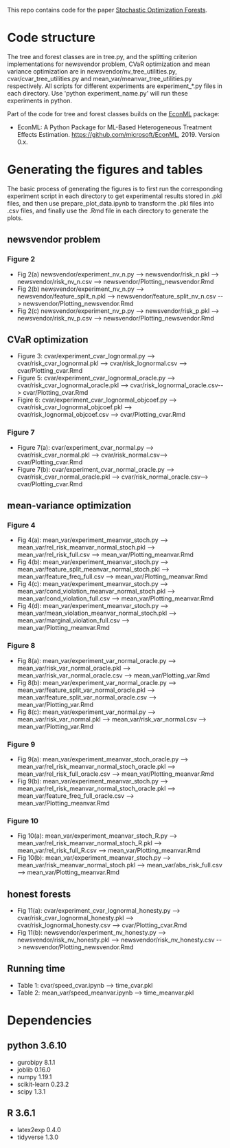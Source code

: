 This repo contains code for the paper [Stochastic Optimization Forests](https://arxiv.org/abs/2008.07473). 


# Code structure 
The tree and forest classes are in tree.py, and the splitting criterion implementations for newsvendor problem, CVaR optimization and mean variance optimization are in newsvendor/nv_tree_utilities.py, cvar/cvar_tree_utilities.py and mean_var/meanvar_tree_utilities.py respectively. All scripts for different experiments are experiment_*.py files in each directory. Use 'python experiment_name.py' will run these experiments in python. 

Part of the code for tree and forest classes builds on the [EconML](https://github.com/microsoft/EconML) package: 
- EconML: A Python Package for ML-Based Heterogeneous Treatment Effects Estimation. https://github.com/microsoft/EconML, 2019. Version 0.x.


# Generating the figures and tables
The basic process of generating the figures is to first run the corresponding experiment script in each directory to get experimental results stored in .pkl files, and then use prepare_plot_data.ipynb to transform the .pkl files into .csv files, and finally use the .Rmd file in each directory to generate the plots. 

## newsvendor problem 
### Figure 2
- Fig 2(a) newsvendor/experiment_nv_n.py --> newsvendor/risk_n.pkl -->  newsvendor/risk_nv_n.csv --> newsvendor/Plotting_newsvendor.Rmd
- Fig 2(b) newsvendor/experiment_nv_n.py --> newsvendor/feature_split_n.pkl -->  newsvendor/feature_split_nv_n.csv --> newsvendor/Plotting_newsvendor.Rmd
- Fig 2(c) newsvendor/experiment_nv_p.py --> newsvendor/risk_p.pkl -->  newsvendor/risk_nv_p.csv --> newsvendor/Plotting_newsvendor.Rmd

## CVaR optimization 
- Figure 3: cvar/experiment_cvar_lognormal.py --> cvar/risk_cvar_lognormal.pkl -->  cvar/risk_lognormal.csv --> cvar/Plotting_cvar.Rmd
- Figure 5: cvar/experiment_cvar_lognormal_oracle.py --> cvar/risk_cvar_lognormal_oracle.pkl --> cvar/risk_lognormal_oracle.csv--> cvar/Plotting_cvar.Rmd
- Figire 6: cvar/experiment_cvar_lognormal_objcoef.py --> cvar/risk_cvar_lognormal_objcoef.pkl --> cvar/risk_lognormal_objcoef.csv --> cvar/Plotting_cvar.Rmd

### Figure 7 
- Figure 7(a): cvar/experiment_cvar_normal.py --> cvar/risk_cvar_normal.pkl --> cvar/risk_normal.csv--> cvar/Plotting_cvar.Rmd
- Figure 7(b): cvar/experiment_cvar_normal_oracle.py --> cvar/risk_cvar_normal_oracle.pkl --> cvar/risk_normal_oracle.csv--> cvar/Plotting_cvar.Rmd


## mean-variance optimization
### Figure 4
- Fig 4(a): mean_var/experiment_meanvar_stoch.py --> mean_var/rel_risk_meanvar_normal_stoch.pkl -->  mean_var/rel_risk_full.csv --> mean_var/Plotting_meanvar.Rmd
- Fig 4(b): mean_var/experiment_meanvar_stoch.py --> mean_var/feature_split_meanvar_normal_stoch.pkl --> mean_var/feature_freq_full.csv --> mean_var/Plotting_meanvar.Rmd
- Fig 4(c): mean_var/experiment_meanvar_stoch.py --> mean_var/cond_violation_meanvar_normal_stoch.pkl --> mean_var/cond_violation_full.csv --> mean_var/Plotting_meanvar.Rmd
- Fig 4(d): mean_var/experiment_meanvar_stoch.py --> mean_var/mean_violation_meanvar_normal_stoch.pkl --> mean_var/marginal_violation_full.csv --> mean_var/Plotting_meanvar.Rmd

### Figure 8
- Fig 8(a): mean_var/experiment_var_normal_oracle.py --> mean_var/risk_var_normal_oracle.pkl --> mean_var/risk_var_normal_oracle.csv --> mean_var/Plotting_var.Rmd
- Fig 8(b): mean_var/experiment_var_normal_oracle.py --> mean_var/feature_split_var_normal_oracle.pkl --> mean_var/feature_split_var_normal_oracle.csv --> mean_var/Plotting_var.Rmd
- Fig 8(c): mean_var/experiment_var_normal.py --> mean_var/risk_var_normal.pkl --> mean_var/risk_var_normal.csv --> mean_var/Plotting_var.Rmd

### Figure 9 
- Fig 9(a): mean_var/experiment_meanvar_stoch_oracle.py --> mean_var/rel_risk_meanvar_normal_stoch_oracle.pkl -->  mean_var/rel_risk_full_oracle.csv --> mean_var/Plotting_meanvar.Rmd
- Fig 9(b): mean_var/experiment_meanvar_stoch.py --> mean_var/rel_risk_meanvar_normal_stoch_oracle.pkl --> mean_var/feature_freq_full_oracle.csv --> mean_var/Plotting_meanvar.Rmd

### Figure 10
- Fig 10(a): mean_var/experiment_meanvar_stoch_R.py --> mean_var/rel_risk_meanvar_normal_stoch_R.pkl -->  mean_var/rel_risk_full_R.csv --> mean_var/Plotting_meanvar.Rmd
- Fig 10(b): mean_var/experiment_meanvar_stoch.py --> mean_var/risk_meanvar_normal_stoch.pkl --> mean_var/abs_risk_full.csv --> mean_var/Plotting_meanvar.Rmd

## honest forests
- Fig 11(a): cvar/experiment_cvar_lognormal_honesty.py --> cvar/risk_cvar_lognormal_honesty.pkl --> cvar/risk_lognormal_honesty.csv --> cvar/Plotting_cvar.Rmd
- Fig 11(b): newsvendor/experiment_nv_honesty.py --> newsvendor/risk_nv_honesty.pkl --> newsvendor/risk_nv_honesty.csv --> newsvendor/Plotting_newsvendor.Rmd

## Running time 
- Table 1: cvar/speed_cvar.ipynb --> time_cvar.pkl
- Table 2: mean_var/speed_meanvar.ipynb --> time_meanvar.pkl


# Dependencies
## python 3.6.10
- gurobipy                  8.1.1
- joblib                    0.16.0
- numpy                     1.19.1
- scikit-learn              0.23.2
- scipy                     1.3.1
## R 3.6.1
- latex2exp 0.4.0
- tidyverse 1.3.0

